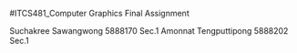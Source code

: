 #ITCS481_Computer Graphics
Final Assignment

Suchakree Sawangwong	5888170	Sec.1
Amonnat Tengputtipong	5888202	Sec.1

